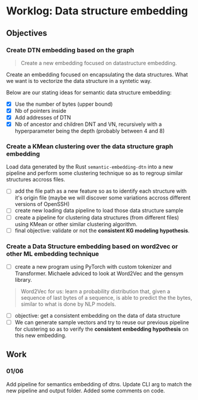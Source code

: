 # Worklog: Data structure embedding

## Objectives

### Create DTN embedding based on the graph

> Create a new embedding focused on datastructure embedding.

Create an embedding focused on encapsulating the data structures. What we want is to vectorize the data structure in a syntetic way.

Below are our stating ideas for semantic data structure embedding:

* [X] Use the number of bytes (upper bound)
* [X] Nb of pointers inside
* [X] Add addresses of DTN
* [X] Nb of ancestor and children DNT and VN, recursively with a hyperparameter being the depth (probably between 4 and 8)

### Create a KMean clustering over the data structure graph embedding

Load data generated by the Rust `semantic-embedding-dtn` into a new pipeline and perform some clustering technique so as to regroup similar structures accross files. 

* [ ] add the file path as a new feature so as to identify each structure with it's origin file (maybe we will discover some variations accross different versions of OpenSSH)
* [ ] create new loading data pipeline to load those data structure sample
* [ ] create a pipeline for clustering data structures (from different files) using KMean or other similar clustering algorithm.
* [ ] final objective: validate or not the **consistent KG modeling hypothesis**.

### Create a Data Structure embedding based on word2vec or other ML embedding technique

* [ ] create a new program using PyTorch with custom tokenizer and Transformer. Michaele adviced to look at Word2Vec and the gensym library.

> Word2Vec for us: learn a probability distribution that, given a sequence of last bytes of a sequence, is able to predict the the bytes, similar to what is done by NLP models.

* [ ] objective: get a consistent embedding on the data of data structure
* [ ] We can generate sample vectors and try to reuse our previous pipeline for clustering so as to verify the **consistent embedding hypothesis** on this new embedding.

## Work

### 01/06

Add pipeline for semantics embedding of dtns. Update CLI arg to match the new pipeline and output folder. Added some comments on code.
